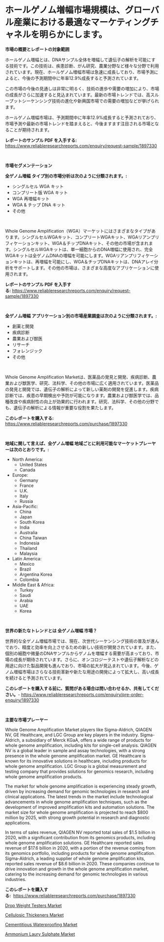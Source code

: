 <p><h1>ホールゲノム増幅市場規模は、グローバル産業における最適なマーケティングチャネルを明らかにします。</h1></p><p><strong>市場の概要とレポートの対象範囲</strong></p>
<p><p>ホールゲノム増幅とは、DNAサンプル全体を増幅して遺伝子の解析を可能にする技術です。この技術は、疾患診断、がん研究、農業分野など様々な分野で利用されています。現在、ホールゲノム増幅市場は急速に成長しており、市場予測によると、今後の予測期間中に年率12.9%成長すると予測されています。</p><p>この市場の今後の見通しは非常に明るく、技術の進歩や需要の増加により、市場の成長がさらに加速すると見込まれています。最新の市場トレンドでは、高スループットシーケンシング技術の進化や新興国市場での需要の増加などが挙げられます。</p><p>ホールゲノム増幅市場は、予測期間中に年率12.9%成長すると予測されており、市場予測や最新の市場トレンドを踏まえると、今後ますます注目される市場となることが期待されます。</p></p>
<p><strong>レポートのサンプル PDF を入手する:</strong> <a href="https://www.reliableresearchreports.com/enquiry/request-sample/1897330">https://www.reliableresearchreports.com/enquiry/request-sample/1897330</a></p>
<p>&nbsp;</p>
<p><strong>市場セグメンテーション</strong></p>
<p><strong>全ゲノム増幅 タイプ別の市場分析は次のように分類されます。:</strong></p>
<p><ul><li>シングルセル WGA キット</li><li>コンプリート版 WGA キット</li><li>WGA 再増幅キット</li><li>WGA & チップ DNA キット</li><li>その他</li></ul></p>
<p>&nbsp;</p>
<p><p>Whole Genome Amplification（WGA）マーケットにはさまざまなタイプがあります。シングルセルWGAキット、コンプリートWGAキット、WGAリアンプリフィケーションキット、WGA＆チップDNAキット、その他の市場が含まれます。シングルセルWGAキットは、単一細胞からのDNA増幅に使用され、完全WGAキットは全ゲノムDNAの増幅を可能にします。WGAリアンプリフィケーションキットは、再増幅を可能にし、WGA＆チップDNAキットは、DNAアレイ分析をサポートします。その他の市場は、さまざまな高度なアプリケーションに使用されます。</p></p>
<p><strong>レポートのサンプル PDF を入手する:</strong>&nbsp;<a href="https://www.reliableresearchreports.com/enquiry/request-sample/1897330">https://www.reliableresearchreports.com/enquiry/request-sample/1897330</a></p>
<p>&nbsp;</p>
<p><strong> 全ゲノム増幅 アプリケーション別の市場産業調査は次のように分類されます。:</strong></p>
<p><ul><li>創薬と開発</li><li>疾病診断</li><li>農業および獣医</li><li>リサーチ</li><li>フォレンジック</li><li>その他</li></ul></p>
<p>&nbsp;</p>
<p><p>Whole Genome Amplification Marketは、医薬品の発見と開発、疾病診断、農業および獣医学、研究、法科学、その他の市場に広く適用されています。医薬品の発見と開発では、遺伝子の解析によって新しい薬剤の開発を促進します。疾病診断では、疾患の早期検出や予防が可能になります。農業および獣医学では、品種改良や疾病耐性の向上が効果的に行われます。研究、法科学、その他の分野でも、遺伝子の解析による情報が重要な役割を果たします。</p></p>
<p><strong>このレポートを購入する:</strong>&nbsp; <a href="https://www.reliableresearchreports.com/purchase/1897330">https://www.reliableresearchreports.com/purchase/1897330</a></p>
<p>&nbsp;</p>
<p><strong>地域に関して言えば、全ゲノム増幅 地域ごとに利用可能なマーケットプレーヤーは次のとおりです。:</strong></p>
<p><ul>
    <li>
        North America:
        <ul>
            <li>United States</li>
            <li>Canada</li>
        </ul>
    </li>
    <li>
        Europe:
        <ul>
            <li>Germany</li>
            <li>France</li>
            <li>U.K.</li>
            <li>Italy</li>
            <li>Russia</li>
        </ul>
    </li>
    <li>
        Asia-Pacific:
        <ul>
            <li>China</li>
            <li>Japan</li>
            <li>South Korea</li>
            <li>India</li>
            <li>Australia</li>
            <li>China Taiwan</li>
            <li>Indonesia</li>
            <li>Thailand</li>
            <li>Malaysia</li>
        </ul>
    </li>
    <li>
        Latin America:
        <ul>
            <li>Mexico</li>
            <li>Brazil</li>
            <li>Argentina Korea</li>
            <li>Colombia</li>
        </ul>
    </li>
    <li>
        Middle East & Africa:
        <ul>
            <li>Turkey</li>
            <li>Saudi</li>
            <li>Arabia</li>
            <li>UAE</li>
            <li>Korea</li>
        </ul>
    </li>
    </ul></p>
<p>&nbsp;</p>
<p><strong>世界の新たなトレンドとは 全ゲノム増幅 市場？</strong></p>
<p><p>世界的な全ゲノム増幅市場では、現在、次世代シーケンシング技術の普及が進んでおり、精度と効率を向上させるための新しい技術が開発されています。また、個別の細胞や微量のDNAサンプルからゲノムを増幅する需要が高まっており、市場の成長が期待されています。さらに、オンコロジーテストや遺伝子解析などの用途に向けた製品開発も進んでおり、市場の拡大が見込まれています。今後、ゲノム増幅市場はさらなる技術革新や新たな用途の開発によって拡大し、高い成長を続けると予測されています。</p></p>
<p><strong>このレポートを購入する前に、質問がある場合は問い合わせるか、共有してください。</strong>- <a href="https://www.reliableresearchreports.com/enquiry/pre-order-enquiry/1897330">https://www.reliableresearchreports.com/enquiry/pre-order-enquiry/1897330</a></p>
<p>&nbsp;</p>
<p><strong>主要な市場プレーヤー</strong></p>
<p><p>Whole Genome Amplification Market players like Sigma-Aldrich, QIAGEN NV, GE Healthcare, and LGC Group are key players in the industry. Sigma-Aldrich, a subsidiary of Merck KGaA, offers a wide range of products for whole genome amplification, including kits for single-cell analysis. QIAGEN NV is a global leader in sample and assay technologies, with a strong presence in the whole genome amplification market. GE Healthcare is known for its innovative solutions in healthcare, including products for whole genome amplification. LGC Group is a global measurement and testing company that provides solutions for genomics research, including whole genome amplification products.</p><p>The market for whole genome amplification is experiencing steady growth, driven by increasing demand for genomic technologies in research and clinical applications. The latest trends in the market include technological advancements in whole genome amplification techniques, such as the development of improved amplification kits and automation solutions. The market size for whole genome amplification is projected to reach $800 million by 2025, with strong growth potential in research and diagnostic applications.</p><p>In terms of sales revenue, QIAGEN NV reported total sales of $1.5 billion in 2020, with a significant contribution from its genomics products, including whole genome amplification solutions. GE Healthcare reported sales revenue of $17.6 billion in 2020, with a portion of the revenue coming from its genomics portfolio, including products for whole genome amplification. Sigma-Aldrich, a leading supplier of whole genome amplification kits, reported sales revenue of $8.6 billion in 2020. These companies continue to drive innovation and growth in the whole genome amplification market, catering to the increasing demand for genomic technologies in various industries.</p></p>
<p><strong>このレポートを購入する:</strong>&nbsp;&nbsp;<a href="https://www.reliableresearchreports.com/purchase/1897330">https://www.reliableresearchreports.com/purchase/1897330</a></p>
<p><p><a href="https://view.publitas.com/reportprime-1/drop-weight-testers-market-insights-market-players-and-forecast-till-2030/">Drop Weight Testers Market</a></p><p><a href="https://github.com/luckyshygirl/Market-Research-Report-List-3/blob/main/cellulosic-thickeners-market.md">Cellulosic Thickeners Market</a></p><p><a href="https://github.com/markusgodoy/Market-Research-Report-List-2/blob/main/cementitious-waterproofing-market.md">Cementitious Waterproofing Market</a></p><p><a href="https://shimmer-gardenia-37a.notion.site/Ammonium-Laury-Sulphate-Market-A-Comprehensive-Report-of-its-Market-Share-Growth-Trends-2024-20-4150ea7ef050451d8ae367e10b19a317">Ammonium Laury Sulphate Market</a></p></p>